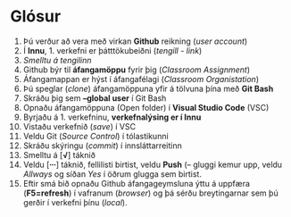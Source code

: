 # Glósur 

1.	Þú verður að vera með virkan **Github** reikning (*user account*)
2.	Í **Innu**, 1. verkefni er þátttökubeiðni (*tengill - link*)
3.	*Smelltu á tengilinn*
4.	Github býr til **áfangamöppu** fyrir þig (*Classroom Assignment*)
5.	Áfangamappan er hýst í áfangafélagi (*Classroom Organistation*)
6.	Þú speglar (*clone*) áfangamöppuna yfir á tölvuna þína með **Git Bash**
7.	Skráðu þig sem **–global user** í Git Bash
8.	Opnaðu áfangamöppuna (Open folder) í **Visual Studio Code** (VSC)
9.	Byrjaðu á 1. verkefninu, **verkefnalýsing er í Innu**
10.	Vistaðu verkefnið (*save*) í VSC
11.	Veldu Git (*Source Control*) í tólastikunni
12.	Skráðu skýringu (*commit*) í innsláttarreitinn
13.	Smelltu á [**√**] táknið 
14.	Veldu [**∙∙∙**] táknið, fellilisti birtist, veldu **Push** (– gluggi kemur upp, veldu *Allways*  og síðan *Yes* í öðrum glugga sem birtist.
15.	Eftir smá bið opnaðu Github áfangageymsluna ýttu á uppfæra (**F5=refresh**) í vafranum (*browser*) og þá sérðu breytingarnar sem þú gerðir í verkefni þínu (*local*).


